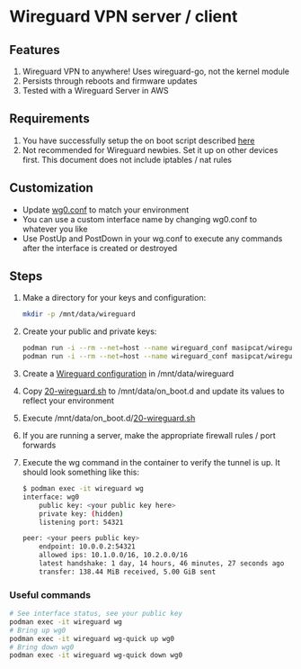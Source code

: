 # Wireguard VPN server / client

## Features

1. Wireguard VPN to anywhere! Uses wireguard-go, not the kernel module
1. Persists through reboots and firmware updates
1. Tested with a Wireguard Server in AWS

## Requirements

1. You have successfully setup the on boot script described [here](https://github.com/boostchicken/udm-utilities/tree/master/on-boot-script)
1. Not recommended for Wireguard newbies. Set it up on other devices first. This document does not include iptables / nat rules

## Customization

* Update [wg0.conf](configs/wg0.conf) to match your environment
* You can use a custom interface name by changing wg0.conf to whatever you like
* Use PostUp and PostDown in your wg.conf to execute any commands after the interface is created or destroyed

## Steps

1. Make a directory for your keys and configuration:

    ```sh
    mkdir -p /mnt/data/wireguard
    ```

2. Create your public and private keys:

    ```sh
    podman run -i --rm --net=host --name wireguard_conf masipcat/wireguard-go wg genkey > /mnt/data/wireguard/privatekey
    podman run -i --rm --net=host --name wireguard_conf masipcat/wireguard-go wg genkey < /mnt/data/wireguard/privatekey > /mnt/data/wireguard/publickey
    ```

3. Create a [Wireguard configuration](configs/wg0.conf) in /mnt/data/wireguard
4. Copy [20-wireguard.sh](on_boot.d/20-wireguard.sh) to /mnt/data/on_boot.d and update its values to reflect your environment
5. Execute /mnt/data/on_boot.d/[20-wireguard.sh](on_boot.d/20-wireguard.sh)
6. If you are running a server, make the appropriate firewall rules / port forwards
7. Execute the wg command in the container to verify the tunnel is up. It should look something like this:

    ```sh
    $ podman exec -it wireguard wg
    interface: wg0
        public key: <your public key here>
        private key: (hidden)
        listening port: 54321

    peer: <your peers public key>
        endpoint: 10.0.0.2:54321
        allowed ips: 10.1.0.0/16, 10.2.0.0/16
        latest handshake: 1 day, 14 hours, 46 minutes, 27 seconds ago
        transfer: 138.44 MiB received, 5.00 GiB sent
    ```

### Useful commands

```sh
# See interface status, see your public key
podman exec -it wireguard wg
# Bring up wg0
podman exec -it wireguard wg-quick up wg0
# Bring down wg0
podman exec -it wireguard wg-quick down wg0
```
